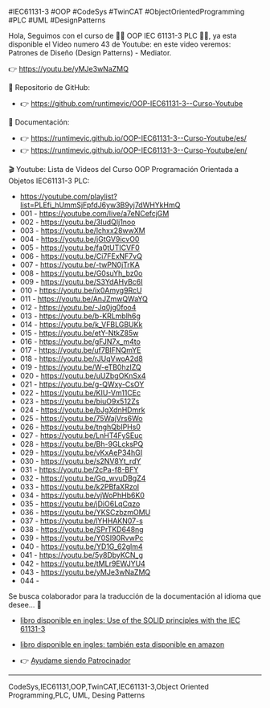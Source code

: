 #IEC61131-3 #OOP #CodeSys #TwinCAT #ObjectOrientedProgramming #PLC #UML #DesignPatterns

Hola,
Seguimos con el curso de 👩‍💻 OOP IEC 61131-3 PLC 👨‍💻,
ya esta disponible el Video numero 43 de Youtube:
en este video veremos: Patrones de Diseño (Design Patterns) - Mediator.

👉 https://youtu.be/yMJe3wNaZMQ

🐙 Repositorio de GitHub:
- 👉 https://github.com/runtimevic/OOP-IEC61131-3--Curso-Youtube

📖 Documentación:
- 👉 https://runtimevic.github.io/OOP-IEC61131-3--Curso-Youtube/es/
- 👉 https://runtimevic.github.io/OOP-IEC61131-3--Curso-Youtube/en/

🎬 Youtube:
Lista de Videos del Curso OOP Programación Orientada a Objetos IEC61131-3 PLC:

- https://youtube.com/playlist?list=PLEfi_hUmmSjFpfdJ6yw3B9yj7dWHYkHmQ
- 001 - https://youtube.com/live/a7eNCefcjGM
- 002 - https://youtu.be/3IudQIj1noo
- 003 - https://youtu.be/lchxx28wwXM
- 004 - https://youtu.be/jGtGV9icvO0
- 005 - https://youtu.be/fa0tUTICVF0
- 006 - https://youtu.be/Ci7FExNF7vQ
- 007 - https://youtu.be/-twPN0jTrKA
- 008 - https://youtu.be/G0suYh_bz0o
- 009 - https://youtu.be/S3YdAHyBc6I
- 010 - https://youtu.be/ix0Amyg9RcU
- 011 - https://youtu.be/AnJZmwQWaYQ
- 012 - https://youtu.be/-Jq0jg0foo4
- 013 - https://youtu.be/b-KRLmblh6g
- 014 - https://youtu.be/k_VFBLGBUKk
- 015 - https://youtu.be/etY-NtkZ85w
- 016 - https://youtu.be/gFJN7x_m4to
- 017 - https://youtu.be/uf7BIFNQmYE
- 018 - https://youtu.be/rJUqVwoA2d8
- 019 - https://youtu.be/W-eTB0hzIZQ
- 020 - https://youtu.be/uUZbgOKnSx4
- 021 - https://youtu.be/g-QWxy-CsOY
- 022 - https://youtu.be/KIU-Vm11CEc
- 023 - https://youtu.be/biuO9x512Zs
- 024 - https://youtu.be/bJgXdnHDmrk
- 025 - https://youtu.be/75WajVrs6Wo
- 026 - https://youtu.be/tnghQbIPHs0
- 027 - https://youtu.be/LnHT4FySEuc
- 028 - https://youtu.be/Bh-9GLcksPQ
- 029 - https://youtu.be/vKxAeP34hGI
- 030 - https://youtu.be/s2NV8Yt_rdY
- 031 - https://youtu.be/2cPa-f8-BFY
- 032 - https://youtu.be/Gq_wvuDBgZ4
- 033 - https://youtu.be/k2PBfaXRzoI
- 034 - https://youtu.be/vjWoPhHb6K0
- 035 - https://youtu.be/jDiO6LqCqzo
- 036 - https://youtu.be/YKSCzbzmOMU
- 037 - https://youtu.be/lYHHAKN07-s
- 038 - https://youtu.be/SPrTKD648ng
- 039 - https://youtu.be/Y0SI90RvwPc
- 040 - https://youtu.be/YD1G_62glm4
- 041 - https://youtu.be/5y8DbyKCN_g
- 042 - https://youtu.be/tMLr9EWJYU4
- 043 - https://youtu.be/yMJe3wNaZMQ
- 044 -

Se busca colaborador para la traducción de la documentación al idioma que desee... 👀

- [libro disponible en ingles: Use of the SOLID principles with the IEC 61131-3](https://www.bod.de/buchshop/use-of-the-solid-principles-with-the-iec-61131-3-stefan-henneken-9783757892227)

- [libro disponible en ingles: también esta disponible en amazon](https://www.amazon.es/Use-SOLID-principles-61131-3-Object-Oriented/dp/3757892224/ref=sr_1_2?__mk_es_ES=%C3%85M%C3%85%C5%BD%C3%95%C3%91&crid=259YTE8GIY65K&keywords=SOLID+IEC+61131-3&qid=1699097833&sprefix=solid+iec+61131-3%2Caps%2C88&sr=8-2)

- 👉 [Ayudame siendo Patrocinador](https://github.com/sponsors/runtimevic)


***
CodeSys,IEC61131,OOP,TwinCAT,IEC61131-3,Object Oriented Programming,PLC, UML, Desing Patterns